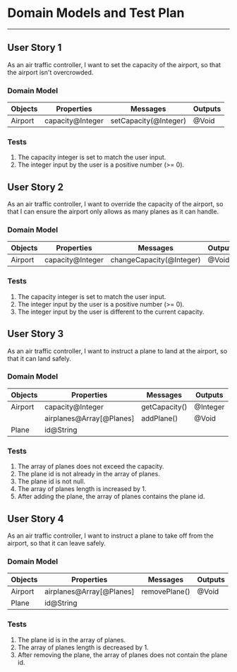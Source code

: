 # Domain Models and Test Plan

---

## User Story 1

As an air traffic controller, I want to set the capacity of the airport, so that the airport isn't overcrowded.

### Domain Model

| Objects | Properties | Messages | Outputs |
| --- | --- | --- | --- |
| Airport | capacity@Integer | setCapacity(@Integer) | @Void |

### Tests
1. The capacity integer is set to match the user input.
2. The integer input by the user is a positive number (>= 0).

## User Story 2

As an air traffic controller, I want to override the capacity of the airport, so that I can ensure the airport only allows as many planes as it can handle.

### Domain Model

| Objects | Properties | Messages | Outputs |
| --- | --- | --- | --- |
| Airport | capacity@Integer | changeCapacity(@Integer) | @Void |

### Tests
1. The capacity integer is set to match the user input.
2. The integer input by the user is a positive number (>= 0).
3. The integer input by the user is different to the current capacity.

## User Story 3

As an air traffic controller, I want to instruct a plane to land at the airport, so that it can land safely.

### Domain Model

| Objects | Properties | Messages | Outputs |
| --- | --- | --- | --- |
| Airport | capacity@Integer | getCapacity() | @Integer |
|  | airplanes@Array[@Planes] | addPlane() | @Void |
| Plane | id@String |  |  |

### Tests
1. The array of planes does not exceed the capacity.
2. The plane id is not already in the array of planes.
3. The plane id is not null.
4. The array of planes length is increased by 1.
5. After adding the plane, the array of planes contains the plane id.

## User Story 4

As an air traffic controller, I want to instruct a plane to take off from the airport, so that it can leave safely.

### Domain Model

| Objects | Properties | Messages | Outputs |
| --- | --- | --- | --- |
| Airport | airplanes@Array[@Planes] | removePlane() | @Void |
| Plane | id@String |  |  |

### Tests
1. The plane id is in the array of planes.
2. The array of planes length is decreased by 1.
3. After removing the plane, the array of planes does not contain the plane id.